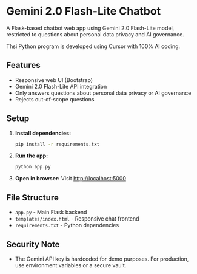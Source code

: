 # Gemini 2.0 Flash-Lite Chatbot

A Flask-based chatbot web app using Gemini 2.0 Flash-Lite model, restricted to questions about personal data privacy and AI governance.

Thsi Python program is developed using Cursor with 100% AI coding. 

## Features
- Responsive web UI (Bootstrap)
- Gemini 2.0 Flash-Lite API integration
- Only answers questions about personal data privacy or AI governance
- Rejects out-of-scope questions


## Setup

1. **Install dependencies:**
   ```bash
   pip install -r requirements.txt
   ```

2. **Run the app:**
   ```bash
   python app.py
   ```

3. **Open in browser:**
   Visit [http://localhost:5000](http://localhost:5000)

## File Structure
- `app.py` - Main Flask backend
- `templates/index.html` - Responsive chat frontend
- `requirements.txt` - Python dependencies

## Security Note
- The Gemini API key is hardcoded for demo purposes. For production, use environment variables or a secure vault. 